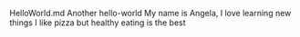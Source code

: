 HelloWorld.md
Another hello-world
My name is Angela, I love learning new things
I like pizza but healthy eating is the best
